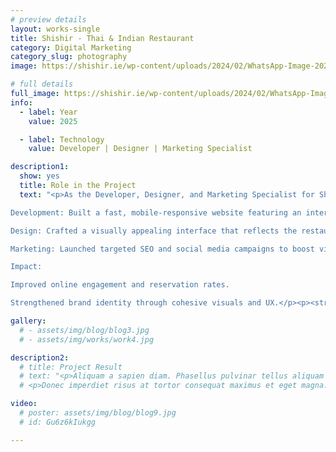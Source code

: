 ```yaml
---
# preview details
layout: works-single
title: Shishir - Thai & Indian Restaurant
category: Digital Marketing 
category_slug: photography
image: https://shishir.ie/wp-content/uploads/2024/02/WhatsApp-Image-2024-02-18-at-18.02.31-6.jpeg

# full details
full_image: https://shishir.ie/wp-content/uploads/2024/02/WhatsApp-Image-2024-02-18-at-18.02.31-6.jpeg
info:
  - label: Year
    value: 2025

  - label: Technology
    value: Developer | Designer | Marketing Specialist

description1:
  show: yes
  title: Role in the Project
  text: "<p>As the Developer, Designer, and Marketing Specialist for Shishir Indian Thai Restaurant, I created a vibrant digital platform to showcase our fusion cuisine and amplify our online reach. My contributions included:

Development: Built a fast, mobile-responsive website featuring an interactive menu, reservation system, and immersive gallery.

Design: Crafted a visually appealing interface that reflects the restaurant’s blend of Indian and Thai cultural aesthetics.

Marketing: Launched targeted SEO and social media campaigns to boost visibility, leveraging customer reviews and promotions.

Impact:

Improved online engagement and reservation rates.

Strengthened brand identity through cohesive visuals and UX.</p><p><strong> Project URL Link: </strong>www.shishir.ie</p>"

gallery:
  # - assets/img/blog/blog3.jpg
  # - assets/img/works/work4.jpg

description2:
  # title: Project Result
  # text: "<p>Aliquam a sapien diam. Phasellus pulvinar tellus aliquam eleifend consectetur. Sed bibendum leo quis rutrum aliquetmorbi.</p>
  # <p>Donec imperdiet risus at tortor consequat maximus et eget magna. Cras ornare sagittis augue, id sollicitudin justo tristique ut. Nullam ex enim, euismod vel bibendum ultrices, fringilla vel eros. Donec euismod leo lectus, et euismod metus euismod sed. Quisque quis suscipit ipsum, at pellentesque velit. Duis a congue sem.</p>"

video:
  # poster: assets/img/blog/blog9.jpg
  # id: Gu6z6kIukgg

---
```

